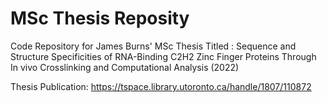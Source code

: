 # MSc Thesis Reposity
Code Repository for James Burns' MSc Thesis Titled : Sequence and Structure Specificities of RNA-Binding C2H2 Zinc Finger Proteins Through In vivo Crosslinking and Computational Analysis (2022)

Thesis Publication: https://tspace.library.utoronto.ca/handle/1807/110872

